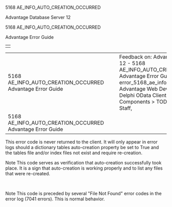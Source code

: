 5168 AE\_INFO\_AUTO\_CREATION\_OCCURRED




Advantage Database Server 12  

5168 AE\_INFO\_AUTO\_CREATION\_OCCURRED

Advantage Error Guide

|  |
| --- |
|  |

|  |  |  |  |  |
| --- | --- | --- | --- | --- |
| 5168 AE\_INFO\_AUTO\_CREATION\_OCCURRED  Advantage Error Guide |  |  | Feedback on: Advantage Database Server 12 - 5168 AE\_INFO\_AUTO\_CREATION\_OCCURRED Advantage Error Guide error\_5168\_ae\_info\_auto\_creation\_occurred Advantage Web Development > Advantage Delphi OData Client > Delphi OData Components > TODataSet / Dear Support Staff, |  |
| 5168 AE\_INFO\_AUTO\_CREATION\_OCCURRED  Advantage Error Guide |  |  |  |  |

This error code is never returned to the client. It will only appear in error logs should a dictionary tables auto-creation property be set to True and the tables file and/or index files not exist and require re-creation.

Note This code serves as verification that auto-creation successfully took place. It is a sign that auto-creation is working properly and to list any files that were re-created.

 

Note This code is preceded by several "File Not Found" error codes in the error log (7041 errors). This is normal behavior.